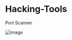 # Hacking-Tools

Port Scanner 


![image](https://github.com/mobjihad/Hacking-Tools/assets/64808193/f2c1ef66-28d1-45af-b028-8ba00ee99b80)
